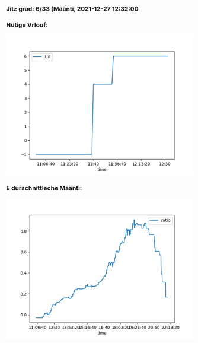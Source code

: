 ### Jitz grad: 6/33 (Määnti, 2021-12-27 12:32:00

### Hütige Vrlouf:
![Graph](Today.png)

### E durschnittleche Määnti:
![Graph](Määnti.png)